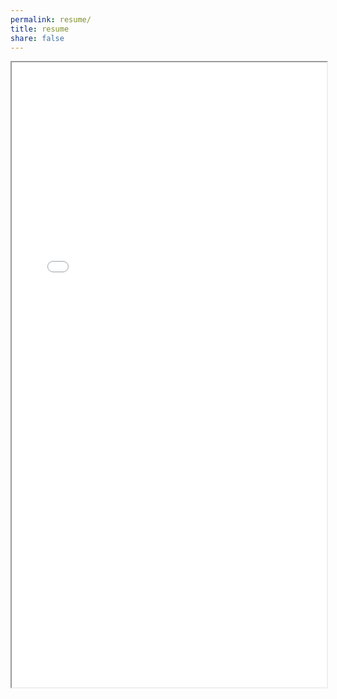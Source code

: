 ```yaml
---
permalink: resume/
title: resume
share: false
---
```


<iframe src="/assets/Federico Barabas resume.pdf" width="100%" height="1000px"></iframe>
